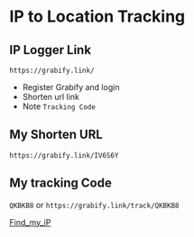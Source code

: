 # IP to Location Tracking

## IP Logger Link


`https://grabify.link/`

- Register Grabify and login 
- Shorten url link
- Note `Tracking Code`


## My Shorten URL

`https://grabify.link/IV6S6Y`

## My tracking Code

`QKBKB8` or
`https://grabify.link/track/QKBKB8`

[Find_my_iP](../findpublicIP.sh)